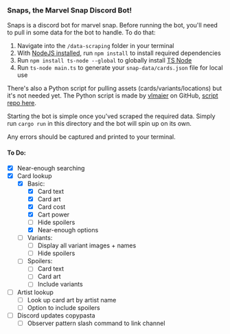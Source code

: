 ### Snaps, the Marvel Snap Discord Bot!

Snaps is a discord bot for marvel snap. Before running the bot, you'll need to pull in some data for the bot to handle. To do that:

1. Navigate into the `/data-scraping` folder in your terminal
2. With [NodeJS installed](https://nodejs.org), run `npm install` to install required dependencies
3. Run `npm install ts-node --global` to globally install [TS Node](https://www.npmjs.com/package/ts-node)
4. Run `ts-node main.ts` to generate your `snap-data/cards.json` file for local use 

There's also a Python script for pulling assets (cards/variants/locations) but it's not needed yet. The Python script is made by [vlmaier](https://github.com/vlmaier) on GitHub, [script repo here](https://github.com/vlmaier/marvel-snap-scrapr/).

Starting the bot is simple once you'ved scraped the required data. Simply run `cargo run` in this directory and the bot will spin up on its own.

Any errors should be captured and printed to your terminal. 

#### To Do:

- [x] Near-enough searching
- [x] Card lookup
    - [x] Basic:
        - [x] Card text
        - [x] Card art
        - [x] Card cost
        - [x] Cart power
        - [ ] Hide spoilers
        - [x] Near-enough options
    - [ ] Variants:
        - [ ] Display all variant images + names
        - [ ] Hide spoilers
    - [ ] Spoilers: 
        - [ ] Card text
        - [ ] Card art
        - [ ] Include variants

- [ ] Artist lookup
    - [ ] Look up card art by artist name
    - [ ] Option to include spoilers
    
- [ ] Discord updates copypasta
    - [ ] Observer pattern slash command to link channel
